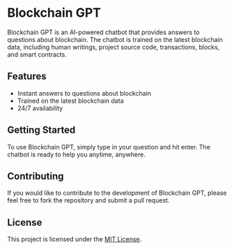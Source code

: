 # Blockchain GPT

Blockchain GPT is an AI-powered chatbot that provides answers to questions about blockchain. The chatbot is trained on the latest blockchain data, including human writings, project source code, transactions, blocks, and smart contracts.

## Features
- Instant answers to questions about blockchain
- Trained on the latest blockchain data
- 24/7 availability

## Getting Started

To use Blockchain GPT, simply type in your question and hit enter. The chatbot is ready to help you anytime, anywhere.

## Contributing

If you would like to contribute to the development of Blockchain GPT, please feel free to fork the repository and submit a pull request.

## License

This project is licensed under the [MIT License](LICENSE).
